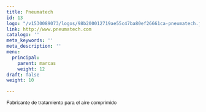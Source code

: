 ```yaml
---
title: Pneumatech
id: 13
logo: "/v1530089073/logos/98b200012719ae55c47ba80ef26661ca-pneumatech.jpg"
link: http://www.pneumatech.com
catalogo: ''
meta_keywords: ''
meta_description: ''
menu:
  principal:
    parent: marcas
    weight: 12
draft: false
weight: 10

---
```

<p><span style="font-size: 13px; font-family: arial,sans,sans-serif;" data-sheets-value="[null,2,&quot;Fabricante de tratamiento para el aire comprimido&quot;]" data-sheets-userformat="[null,null,513,[null,0],null,null,null,null,null,null,null,null,0]">Fabricante de tratamiento para el aire comprimido</span></p>